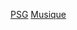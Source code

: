 [PSG](https://www.womensports.fr/news-resultats/vanmechelen-sengage-au-paris-saint-german-jusquen-2020-23499.shtm)
[Musique](https://www.youtube.com/watch?v=XnAK78RyKpc)
